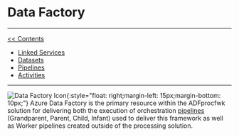 # Data Factory

___
[<< Contents](/procfwk/contents) 

* [Linked Services](/procfwk/linkedservices)
* [Datasets](/procfwk/datasets)
* [Pipelines](/procfwk/pipelines)
* [Activities](/procfwk/activities)

___
![Data Factory Icon](/procfwk/datafactory.png){:style="float: right;margin-left: 15px;margin-bottom: 10px;"}
Azure Data Factory is the primary resource within the ADFprocfwk solution for delivering both the execution of orchestration [pipelines](/procfwk/pipelines) (Grandparent, Parent, Child, Infant) used to deliver this framework as well as Worker pipelines created outside of the processing solution.
